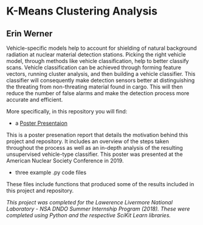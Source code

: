 # K-Means Clustering Analysis

## Erin Werner

Vehicle-specific models help to account for shielding of natural background radiation at nuclear material detection stations. Picking the right vehicle model, through methods like vehicle classification, help to better classify scans. Vehicle classification can be achieved through forming feature vectors, running cluster analysis, and then building a vehicle classifier. This classifier will consequently make detection sensors better at distinguishing the threating from non-threating material found in cargo. This will then reduce the number of false alarms and make the detection process more accurate and efficient.

More specifically, in this repository you will find:

* a [Poster Presentaion](https://github.com/etwernerMIDS/Data_Analysis/blob/master/Projects/KMeans_Analysis/Erin_Poster.pptx)

This is a poster presenation report that details the motivation behind this project and repository. It includes an overview of the steps taken throughout the process as well as an in-depth analysis of the resulting unsupervised vehicle-type classifier. This poster was presented at the American Nuclear Society Conference in 2019.

* three example .py code files

These files include functions that produced some of the results included in this project and repository.

*This project was completed for the Lawerence Livermore National Laboratory - NSA DNDO Summer Internship Program (2018). These were completed using Python and the respective SciKit Learn libraries.*

